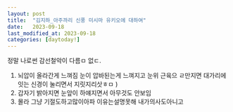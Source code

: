```yaml
---
layout: post
title:  "김지하_아주까리 신풍 미시마 유키오에 대하여"
date:   2023-09-18
last_modified_at: 2023-09-18
categories: [daytoday!]
---
```


정말 나로썬 감선철악이 다름ㅁ 없ㄷ.

1. 뇌압이 올라간게 느껴짐
  눈이 압바된는게 느껴지고 눈위 근육으 ㄹ만지면 대가리에잇는 신경이 눌리면서 지릿지리삿ㅎㅁ
)
2. 갑자기 밝아지면 눈앞이 하얘지면서 아무것도 안보임
3. 몰라 그냥 기절도하고많이아파 이유는설명못해 내가의사도아니고
